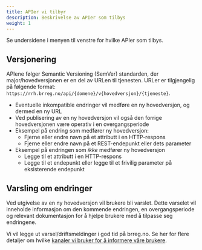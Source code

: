```yaml
---
title: APIer vi tilbyr
description: Beskrivelse av APIer som tilbys
weight: 1
---
```


Se undersidene i menyen til venstre for hvilke APIer som tilbys.

## Versjonering

APIene følger Semantic Versioning (SemVer) standarden, der major/hovedversjonen er en del av URLen til tjenesten.
URLer er tilgjengelig på følgende format: `https://rrh.brreg.no/api/{domene}/v{hovedversjon}/{tjeneste}`.

* Eventuelle inkompatible endringer vil medføre en ny hovedversjon, og dermed en ny URL
* Ved publisering av en ny hovedversjon vil også den forrige hovedversjonen være operativ i en overgangsperiode
* Eksempel på endring som medfører ny hovedversjon:
    * Fjerne eller endre navn på et attributt i en HTTP-respons
    * Fjerne eller endre navn på et REST-endepunkt eller dets parameter
* Eksempel på endringen som _ikke_ medfører ny hovedversjon
    * Legge til et attributt i en HTTP-respons
    * Legge til et endepunkt eller legge til et frivilig parameter på eksisterende endepunkt

## Varsling om endringer

Ved utgivelse av en ny hovedversjon vil brukere bli varslet. Dette varselet vil inneholde informasjon om den
kommende endringen, en overgangsperiode og relevant dokumentasjon for å hjelpe brukere med å tilpasse seg endringene.

Vi vil legge ut varsel/driftsmeldinger i god tid på brreg.no.
Se her for flere detaljer om hvilke [kanaler vi bruker for å informere våre brukere](../nyheter-og-driftsmeldinger).
